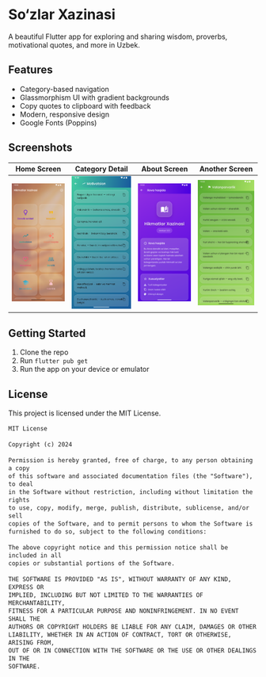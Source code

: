 # So‘zlar Xazinasi

A beautiful Flutter app for exploring and sharing wisdom, proverbs, motivational quotes, and more in Uzbek.

## Features

- Category-based navigation
- Glassmorphism UI with gradient backgrounds
- Copy quotes to clipboard with feedback
- Modern, responsive design
- Google Fonts (Poppins)

## Screenshots

|          Home Screen          |           Category Detail            |          About Screen           |            Another Screen            |
| :---------------------------: | :----------------------------------: | :-----------------------------: | :----------------------------------: |
| ![Home](screenshots/home.png) | ![Screen 1](screenshots/screen1.png) | ![About](screenshots/about.png) | ![Screen 2](screenshots/screen2.png) |

## Getting Started

1. Clone the repo
2. Run `flutter pub get`
3. Run the app on your device or emulator

## License

This project is licensed under the MIT License.

```
MIT License

Copyright (c) 2024

Permission is hereby granted, free of charge, to any person obtaining a copy
of this software and associated documentation files (the "Software"), to deal
in the Software without restriction, including without limitation the rights
to use, copy, modify, merge, publish, distribute, sublicense, and/or sell
copies of the Software, and to permit persons to whom the Software is
furnished to do so, subject to the following conditions:

The above copyright notice and this permission notice shall be included in all
copies or substantial portions of the Software.

THE SOFTWARE IS PROVIDED "AS IS", WITHOUT WARRANTY OF ANY KIND, EXPRESS OR
IMPLIED, INCLUDING BUT NOT LIMITED TO THE WARRANTIES OF MERCHANTABILITY,
FITNESS FOR A PARTICULAR PURPOSE AND NONINFRINGEMENT. IN NO EVENT SHALL THE
AUTHORS OR COPYRIGHT HOLDERS BE LIABLE FOR ANY CLAIM, DAMAGES OR OTHER
LIABILITY, WHETHER IN AN ACTION OF CONTRACT, TORT OR OTHERWISE, ARISING FROM,
OUT OF OR IN CONNECTION WITH THE SOFTWARE OR THE USE OR OTHER DEALINGS IN THE
SOFTWARE.
```
